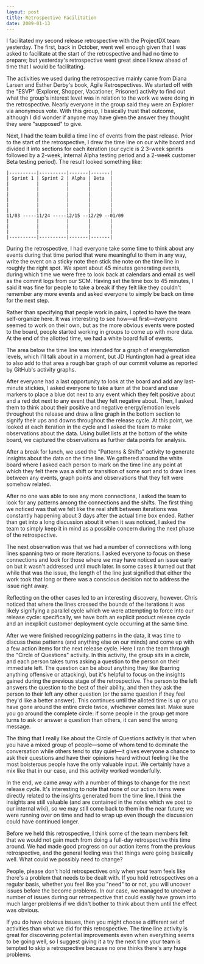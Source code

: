 ```yaml
---
layout: post
title: Retrospective Facilitation
date: 2009-01-13
---
```


I facilitated my second release retrospective with the ProjectDX team yesterday.
The first, back in October, went well enough given that I was asked to
facilitate at the start of the retrospective and had no time to prepare; but
yesterday's retrospective went great since I knew ahead of time that I would be
facilitating.

<!-- more -->

The activities we used during the retrospective mainly came from Diana Larsen
and Esther Derby's book, Agile Retrospectives. We started off with the "ESVP"
(Explorer, Shopper, Vacationer, Prisoner) activity to find out what the group's
interest level was in relation to the work we were doing in the retrospective.
Nearly everyone in the group said they were an Explorer via anonymous vote. With
this group, I basically trust that outcome, although I did wonder if anyone may
have given the answer they thought they were "supposed" to give.

Next, I had the team build a time line of events from the past release. Prior to
the start of the retrospective, I drew the time line on our white board and
divided it into sections for each iteration (our cycle is 2 3-week sprints
followed by a 2-week, internal Alpha testing period and a 2-week customer Beta
testing period). The result looked something like:

```
|----------|----------|-------|-------|
| Sprint 1 | Sprint 2 | Alpha | Beta  |
|          |          |       |       |
|          |          |       |       |
|          |          |       |       |
|          |          |       |       |
|          |          |       |       |
|          |          |       |       |
11/03 -----11/24 -----12/15 --12/29 --01/09
|          |          |       |       |
|          |          |       |       |
|          |          |       |       |
|----------|----------|-------|-------|
```

During the retrospective, I had everyone take some time to think about any
events during that time period that were meaningful to them in any way, write
the event on a sticky note then stick the note on the time line in roughly the
right spot. We spent about 45 minutes generating events, during which time we
were free to look back at calendars and email as well as the commit logs from
our SCM. Having set the time box to 45 minutes, I said it was fine for people
to take a break if they felt like they couldn't remember any more events and
asked everyone to simply be back on time for the next step.

Rather than specifying that people work in pairs, I opted to have the team
self-organize here. It was interesting to see how—at first—everyone seemed to
work on their own, but as the more obvious events were posted to the board,
people started working in groups to come up with more data. At the end of the
allotted time, we had a white board full of events.

The area below the time line was intended for a graph of energy/emotion levels,
which I'll talk about in a moment, but JD Huntington had a great idea to also
add to that area a rough bar graph of our commit volume as reported by GitHub's
activity graphs.

After everyone had a last opportunity to look at the board and add any
last-minute stickies, I asked everyone to take a turn at the board and use
markers to place a blue dot next to any event which they felt positive about and
a red dot next to any event that they felt negative about. Then, I asked them to
think about their positive and negative energy/emotion levels throughout the
release and draw a line graph in the bottom section to signify their ups and
downs throughout the release cycle. At this point, we looked at each iteration
in the cycle and I asked the team to make observations about the data. Using
bullet lists at the bottom of the white board, we captured the observations as
further data points for analysis.

After a break for lunch, we used the "Patterns & Shifts" activity to generate
insights about the data on the time line. We gathered around the white board
where I asked each person to mark on the time line any point at which they felt
there was a shift or transition of some sort and to draw lines between any
events, graph points and observations that they felt were somehow related.

After no one was able to see any more connections, I asked the team to look for
any patterns among the connections and the shifts. The first thing we noticed
was that we felt like the real shift between iterations was constantly happening
about 3 days after the actual time box ended. Rather than get into a long
discussion about it when it was noticed, I asked the team to simply keep it in
mind as a possible concern during the next phase of the retrospective.

The next observation was that we had a number of connections with long lines
spanning two or more iterations. I asked everyone to focus on these connections
and look for those where we may have noticed an issue early on but it wasn't
addressed until much later. In some cases it turned out that while that was the
issue, the length of the line just signified that either the work took that long
or there was a conscious decision not to address the issue right away.

Reflecting on the other cases led to an interesting discovery, however. Chris
noticed that where the lines crossed the bounds of the iterations it was likely
signifying a parallel cycle which we were attempting to force into our release
cycle: specifically, we have both an explicit product release cycle and an
inexplicit customer deployment cycle occurring at the same time.

After we were finished recognizing patterns in the data, it was time to discuss
these patterns (and anything else on our minds) and come up with a few action
items for the next release cycle. Here I ran the team through the "Circle of
Questions" activity. In this activity, the group sits in a circle, and each
person takes turns asking a question to the person on their immediate left. The
question can be about anything they like (barring anything offensive or
attacking), but it's helpful to focus on the insights gained during the previous
stage of the retrospective. The person to the left answers the question to the
best of their ability, and then they ask the person to their left any other
question (or the same question if they feel they'd like a better answer). This
continues until the alloted time is up or you have gone around the entire circle
twice, whichever comes last. Make sure you go around the complete circle: if
some people in the group get more turns to ask or answer a question than others,
it can send the wrong message.

The thing that I really like about the Circle of Questions activity is that when
you have a mixed group of people—some of whom tend to dominate the conversation
while others tend to stay quiet—it gives everyone a chance to ask their
  questions and have their opinions heard without feeling like the most
  boisterous people have the only valuable input. We certainly have a mix like
  that in our case, and this activity worked wonderfully.

In the end, we came away with a number of things to change for the next release
cycle. It's interesting to note that none of our action items were directly
related to the insights generated from the time line. I think the insights are
still valuable (and are contained in the notes which we post to our internal
wiki), so we may still come back to them in the near future; we were running
over on time and had to wrap up even though the discussion could have continued
longer.

Before we held this retrospective, I think some of the team members felt that we
would not gain much from doing a full-day retrospective this time around. We had
made good progress on our action items from the previous retrospective, and the
general feeling was that things were going basically well. What could we
possibly need to change?

People, please don't hold retrospectives only when your team feels like there's
a problem that needs to be dealt with. If you hold retrospectives on a regular
basis, whether you feel like you "need" to or not, you will uncover issues
before the become problems. In our case, we managed to uncover a number of
issues during our retrospective that could easily have grown into much larger
problems if we didn't bother to think about them until the effect was obvious.

If you do have obvious issues, then you might choose a different set of
activities than what we did for this retrospective. The time line activity is
great for discovering potential improvements even when everything seems to be
going well, so I suggest giving it a try the next time your team is tempted to
skip a retrospective because no one thinks there's any huge problems.
